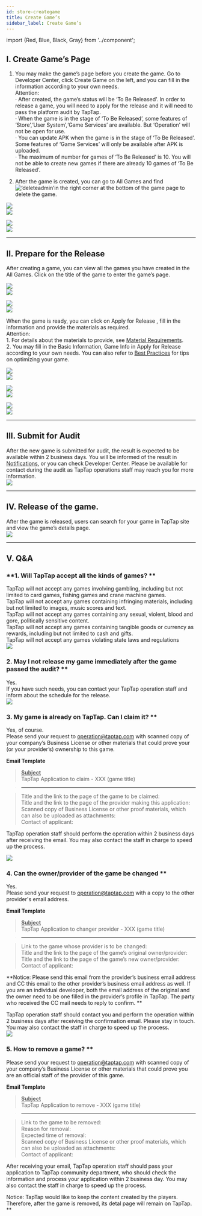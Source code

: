 ```yaml
---
id: store-creategame
title: Create Game’s
sidebar_label: Create Game’s
---
```


import {Red, Blue, Black, Gray} from '../component';

## I. Create Game’s Page  

1. You may make the game’s page before you create the game. Go to <Blue>Developer Center</Blue>, click <Blue>Create Game</Blue> on the left, and you can fill in the information according to your own needs.  
Attention:  
· After created, the game’s status will be ‘To Be Released’. In order to release a game, you will need to apply for the release and it will need to pass the platform audit by TapTap.  
· When the game is in the stage of ‘To Be Released’, some features of ‘Store’,‘User System’,‘Game Services’ are available. But ‘Operation’ will not be open for use.  
· You can update APK when the game is in the stage of ‘To Be Released’. Some features of ‘Game Services’ will only be available after APK is uploaded.  
· The maximum of number for games of ‘To Be Released’ is 10\. You will not be able to create new games if there are already 10 games of ‘To Be Released’.      

2. After the game is created, you can go to <Blue>All Games</Blue> and find ![‘deleteadmin’](https://img.tapimg.com/market/images/2e5c836549d866d6d44036d158095cbb.png)in the right corner at the bottom of the game page to delete the game.

![](https://img.tapimg.com/market/images/e1912a75619426a42f163ad1fd9e9ce2.png)  
![](https://img.tapimg.com/market/images/c53d78b9b120276b53f82aebb0d01537.png)   

![](https://img.tapimg.com/market/images/85dad93863fc7ea7d012d35b1d6ef255.png)  
![](https://img.tapimg.com/market/images/c53d78b9b120276b53f82aebb0d01537.png)   

---

## II. Prepare for the Release  
After creating a game, you can view all the games you have created in the <Blue>All Games</Blue>. Click on the title of the game to enter the game’s page.  

![](https://img.tapimg.com/market/images/1a17cee5fb13dafe4c20c9edbe5dbfb2.png)  
![](https://img.tapimg.com/market/images/c53d78b9b120276b53f82aebb0d01537.png)   

![](https://img.tapimg.com/market/images/3b23b5716bed5d7ec06162d94dc20221.png)  
![](https://img.tapimg.com/market/images/c53d78b9b120276b53f82aebb0d01537.png)   

When the game is ready, you can click on <Blue>Apply for Release</Blue> , fill in the information and provide the materials as required.  
Attention:  
1\. For details about the materials to provide, see [Material Requirements](http://www.taptap.com/developer/help_docs/7?id=42).    
2\. You may fill in the <Blue>Basic Information</Blue>, <Blue>Game Info</Blue> in <Blue>Apply for Release</Blue> according to your own needs. You can also refer to  [Best Practices](https://www.taptap.com/developer-center/doc/7?id=89) for tips on optimizing your game.

![](https://img.tapimg.com/market/images/1a17cee5fb13dafe4c20c9edbe5dbfb2.png)  
![](https://img.tapimg.com/market/images/c53d78b9b120276b53f82aebb0d01537.png)   

![](https://img.tapimg.com/market/images/533dd0715be87f6f8ccce7709fbacfc5.png)  
![](https://img.tapimg.com/market/images/c53d78b9b120276b53f82aebb0d01537.png)   


![](https://img.tapimg.com/market/images/c667452e32aaa60cc2168e2fa9453e33.png)  
![](https://img.tapimg.com/market/images/c53d78b9b120276b53f82aebb0d01537.png)   

---

## III. Submit for Audit  
After the new game is submitted for audit, the result is expected to be available within 2 business days. You will be informed of the result in [Notifications](https://www.taptap.com/notifications?type=4&show_type=inbox), or you can check Developer Center. Please be available for contact during the audit as TapTap operations staff may reach you for more information.  
![](https://img.tapimg.com/market/images/c53d78b9b120276b53f82aebb0d01537.png)   

---

## IV. Release of the game.  
After the game is released, users can search for your game in TapTap site and view the game’s details page.  
![](https://img.tapimg.com/market/images/c53d78b9b120276b53f82aebb0d01537.png)  

---

## V. Q&A
### **1\. Will TapTap accept all the kinds of games? **
TapTap will not accept any games involving gambling, including but not limited to card games, fishing games and crane machine games.  
TapTap will not accept any games containing infringing materials, including but not limited to images, music scores and text.  
TapTap will not accept any games containing any sexual, violent, blood and gore, politically sensitive content.   
TapTap will not accept any games containing tangible goods or currency as rewards, including but not limited to cash and gifts.  
TapTap will not accept any games violating state laws and regulations  
![](https://img.tapimg.com/market/images/c53d78b9b120276b53f82aebb0d01537.png)   

### 2\. May I not release my game immediately after the game passed the audit? **
Yes.  
If you have such needs, you can contact your TapTap operation staff and inform about the schedule for the release.  
![](https://img.tapimg.com/market/images/c53d78b9b120276b53f82aebb0d01537.png)   

### 3\. My game is already on TapTap. Can I claim it? **
Yes, of course.  
Please send your request to [operation@taptap.com](mailto:operation@taptap.com) with scanned copy of your company’s Business License or other materials that could prove your (or your provider’s) ownership to this game.  

**Email Template**  
> **<u>Subject</u>**  
> TapTap Application to claim - XXX (game title)  

> ---  

> Title and the link to the page of the game to be claimed:  
> Title and the link to the page of the provider making this application:    
> Scanned copy of Business License or other proof materials, which can also be uploaded as attachments:  
> Contact of applicant:  

TapTap operation staff should perform the operation within 2 business days after receiving the email. You may also contact the staff in charge to speed up the process.  

![](https://img.tapimg.com/market/images/c53d78b9b120276b53f82aebb0d01537.png)   

### 4\. Can the owner/provider of the game be changed **  
Yes.  
Please send your request to [operation@taptap.com](mailto:operation@taptap.com) with a copy to the other provider's email address.  

**Email Template**  
> **<u>Subject</u>**    
> TapTap Application to changer provider - XXX (game title)

> ---

> Link to the game whose provider is to be changed:  
> Title and the link to the page of the game’s original owner/provider:  
> Title and the link to the page of the game’s new owner/provider:  
> Contact of applicant:   

**Notice: Please send this email from the provider’s business email address and CC this email to the other provider’s business email address as well. If you are an individual developer, both the email address of the original and the owner need to be one filled in the provider’s profile in TapTap.  The party who received the CC mail needs to reply to confirm. **  

TapTap operation staff should contact you and perform the operation within 2 business days after receiving the confirmation email. Please stay in touch. You may also contact the staff in charge to speed up the process.  
![](https://img.tapimg.com/market/images/c53d78b9b120276b53f82aebb0d01537.png)   

### 5\. How to remove a game? **  
Please send your request to [operation@taptap.com](mailto:operation@taptap.com) with scanned copy of your company’s Business License or other materials that could prove you are an official staff of the provider of this game.  

**Email Template**  
> **<u>Subject</u>**  
> TapTap Application to remove - XXX (game title)

> ---

> Link to the game to be removed:  
> Reason for removal:  
> Expected time of removal:  
> Scanned copy of Business License or other proof materials, which can also be uploaded as attachments:  
> Contact of applicant:  

After receiving your email, TapTap operation staff should pass your application to TapTap community department, who should check the information and process your application within 2 business day. You may also contact the staff in charge to speed up the process.  

Notice: TapTap would like to keep the content created by the players. Therefore, after the game is removed, its detal page will remain on TapTap. **
